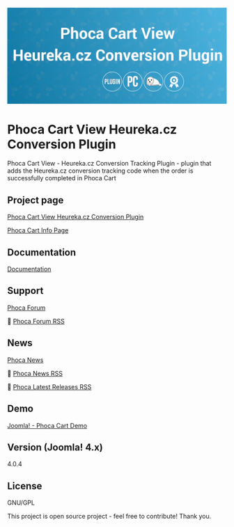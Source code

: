 



![Phoca Cart View Heureka.cz Conversion Plugin](https://github.com/PhocaCz/PhocaCartViewHeurekaConversionPlugin/blob/main/heureka_cz_conversion.png?raw=true)

# Phoca Cart View Heureka.cz Conversion Plugin



Phoca Cart View - Heureka.cz Conversion Tracking Plugin - plugin that adds the Heureka.cz conversion tracking code when the order is successfully completed in Phoca Cart



## Project page

[Phoca Cart View Heureka.cz Conversion Plugin](https://www.phoca.cz/phocacart-extensions/2-plugins/73-phoca-cart-view-heureka-conversion-plugin)

[Phoca Cart Info Page](https://www.phoca.cz/project/phocacart-joomla-ecommerce)



## Documentation

[Documentation](https://www.phoca.cz/documentation/category/115-phoca-cart)





## Support

[Phoca Forum](https://www.phoca.cz/forum)

:bell: [Phoca Forum RSS](https://www.phoca.cz/forum/app.php/feed)



## News

[Phoca News](https://www.phoca.cz/news)

:bell: [Phoca News RSS](https://www.phoca.cz/news?format=feed&type=rss)

:bell: [Phoca Latest Releases RSS](https://www.phoca.cz/download/feed/111?format=feed&type=rss)



## Demo

[Joomla! - Phoca Cart Demo](https://www.phoca.cz/phocacart4demo/)



## Version (Joomla! 4.x)

4.0.4



## License

GNU/GPL



This project is open source project - feel free to contribute! Thank you.
